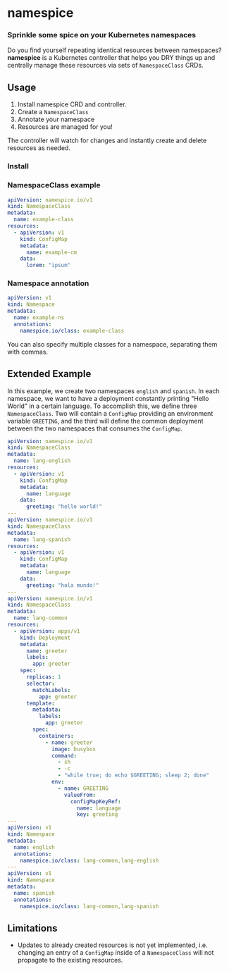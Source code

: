 # namespice
### Sprinkle some spice on your Kubernetes namespaces

Do you find yourself repeating identical resources between namespaces? **namespice** is a Kubernetes controller that
helps you DRY things up and centrally manage these resources via sets of `NamespaceClass` CRDs.

## Usage

1. Install namespice CRD and controller.
2. Create a `NamespaceClass`
3. Annotate your namespace
4. Resources are managed for you!

The controller will watch for changes and instantly create and delete resources as needed.

### Install


### NamespaceClass example
```yaml
apiVersion: namespice.io/v1
kind: NamespaceClass
metadata:
  name: example-class
resources:
  - apiVersion: v1
    kind: ConfigMap
    metadata:
      name: example-cm
    data:
      lorem: "ipsum"
```

### Namespace annotation
```yaml
apiVersion: v1
kind: Namespace
metadata:
  name: example-ns
  annotations:
    namespice.io/class: example-class
```
You can also specify multiple classes for a namespace, separating them with commas.

## Extended Example
In this example, we create two namespaces `english` and `spanish`. In each namespace, we want to have a deployment constantly printing
"Hello World" in a certain language. To accomplish this, we define three `NamespaceClass`. Two will contain a `ConfigMap` providing
an environment variable `GREETING`, and the third will define the common deployment between the two namespaces that consumes the `ConfigMap`.

```yaml
apiVersion: namespice.io/v1
kind: NamespaceClass
metadata:
  name: lang-english
resources:
  - apiVersion: v1
    kind: ConfigMap
    metadata:
      name: language
    data:
      greeting: "hello world!"
---
apiVersion: namespice.io/v1
kind: NamespaceClass
metadata:
  name: lang-spanish
resources:
  - apiVersion: v1
    kind: ConfigMap
    metadata:
      name: language
    data:
      greeting: "hola mundo!"
---
apiVersion: namespice.io/v1
kind: NamespaceClass
metadata:
  name: lang-common
resources:
  - apiVersion: apps/v1
    kind: Deployment
    metadata:
      name: greeter
      labels:
        app: greeter
    spec:
      replicas: 1
      selector:
        matchLabels:
          app: greeter
      template:
        metadata:
          labels:
            app: greeter
        spec:
          containers:
            - name: greeter
              image: busybox
              command:
                - sh
                - -c
                - "while true; do echo $GREETING; sleep 2; done"
              env:
                - name: GREETING
                  valueFrom:
                    configMapKeyRef:
                      name: language
                      key: greeting
---
apiVersion: v1
kind: Namespace
metadata:
  name: english
  annotations:
    namespice.io/class: lang-common,lang-english
---
apiVersion: v1
kind: Namespace
metadata:
  name: spanish
  annotations:
    namespice.io/class: lang-common,lang-spanish
```

## Limitations
* Updates to already created resources is not yet implemented, i.e. changing an entry of a `ConfigMap` inside of a `NamespaceClass` will not propagate to the existing resources.